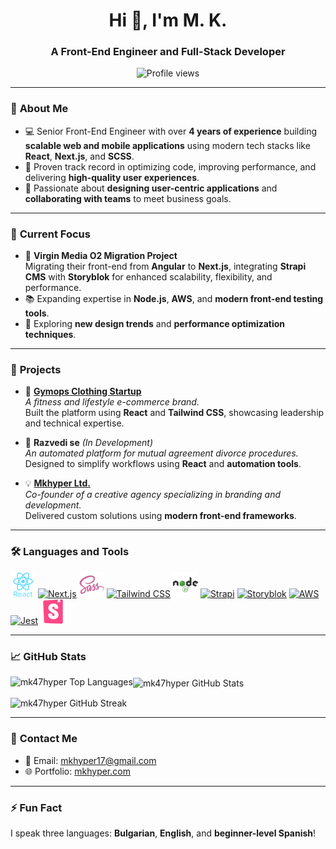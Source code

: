 <h1 align="center">Hi 👋, I'm M. K. </h1>
<h3 align="center">A Front-End Engineer and Full-Stack Developer</h3>

<p align="center">
  <img src="https://komarev.com/ghpvc/?username=mk47hyper&label=Profile%20views&color=0e75b6&style=flat" alt="Profile views" />
</p>

---

### 🔭 **About Me**
- 💻 Senior Front-End Engineer with over **4 years of experience** building **scalable web and mobile applications** using modern tech stacks like **React**, **Next.js**, and **SCSS**.
- 🎯 Proven track record in optimizing code, improving performance, and delivering **high-quality user experiences**.
- 🌟 Passionate about **designing user-centric applications** and **collaborating with teams** to meet business goals.

---

### 🚀 **Current Focus**
- 🔧 **Virgin Media O2 Migration Project**  
  Migrating their front-end from **Angular** to **Next.js**, integrating **Strapi CMS** with **Storyblok** for enhanced scalability, flexibility, and performance.  
- 📚 Expanding expertise in **Node.js**, **AWS**, and **modern front-end testing tools**.
- 🌱 Exploring **new design trends** and **performance optimization techniques**.

---

### 📂 **Projects**
- 🌟 **[Gymops Clothing Startup](https://gymops.net)**  
  *A fitness and lifestyle e-commerce brand.*  
  Built the platform using **React** and **Tailwind CSS**, showcasing leadership and technical expertise.

- 🚀 **Razvedi se** *(In Development)*  
  *An automated platform for mutual agreement divorce procedures.*  
  Designed to simplify workflows using **React** and **automation tools**.

- 💡 **[Mkhyper Ltd.](https://mkhyper.com)**  
  *Co-founder of a creative agency specializing in branding and development.*  
  Delivered custom solutions using **modern front-end frameworks**.

---

### 🛠 **Languages and Tools**
<p align="left">
  <a href="https://reactjs.org/" target="_blank"><img src="https://raw.githubusercontent.com/devicons/devicon/master/icons/react/react-original-wordmark.svg" alt="React" width="40" height="40" /></a>
  <a href="https://nextjs.org/" target="_blank"><img src="https://cdn.worldvectorlogo.com/logos/nextjs-2.svg" alt="Next.js" width="40" height="40" /></a>
  <a href="https://sass-lang.com/" target="_blank"><img src="https://raw.githubusercontent.com/devicons/devicon/master/icons/sass/sass-original.svg" alt="Sass" width="40" height="40" /></a>
  <a href="https://tailwindcss.com/" target="_blank"><img src="https://www.vectorlogo.zone/logos/tailwindcss/tailwindcss-icon.svg" alt="Tailwind CSS" width="40" height="40" /></a>
  <a href="https://nodejs.org/" target="_blank"><img src="https://raw.githubusercontent.com/devicons/devicon/master/icons/nodejs/nodejs-original-wordmark.svg" alt="Node.js" width="40" height="40" /></a>
  <a href="https://strapi.io/" target="_blank"><img src="https://avatars.githubusercontent.com/u/19872149?s=200&v=4" alt="Strapi" width="40" height="40" /></a>
  <a href="https://www.storyblok.com/" target="_blank"><img src="https://www.vectorlogo.zone/logos/storyblok/storyblok-icon.svg" alt="Storyblok" width="40" height="40" /></a>
  <a href="https://aws.amazon.com/" target="_blank"><img src="https://www.vectorlogo.zone/logos/amazon_aws/amazon_aws-icon.svg" alt="AWS" width="40" height="40" /></a>
  <a href="https://jestjs.io/" target="_blank"><img src="https://www.vectorlogo.zone/logos/jestjsio/jestjsio-icon.svg" alt="Jest" width="40" height="40" /></a>
  <a href="https://storybook.js.org/" target="_blank"><img src="https://raw.githubusercontent.com/devicons/devicon/master/icons/storybook/storybook-original.svg" alt="Storybook" width="40" height="40" /></a>
</p>

---

### 📈 **GitHub Stats**
<p>
  <img align="left" src="https://github-readme-stats.vercel.app/api/top-langs?username=mk47hyper&show_icons=true&locale=en&layout=compact" alt="mk47hyper Top Languages" />
</p>
<p>
  <img align="center" src="https://github-readme-stats.vercel.app/api?username=mk47hyper&show_icons=true&locale=en" alt="mk47hyper GitHub Stats" />
</p>
<p>
  <img align="center" src="https://github-readme-streak-stats.herokuapp.com/?user=mk47hyper" alt="mk47hyper GitHub Streak" />
</p>

---

### 💬 **Contact Me**
- 📧 Email: [mkhyper17@gmail.com](mailto:mkhyper17@gmail.com)  
- 🌐 Portfolio: [mkhyper.com](https://mkhyper.com)  

---

### ⚡ **Fun Fact**
I speak three languages: **Bulgarian**, **English**, and **beginner-level Spanish**!
